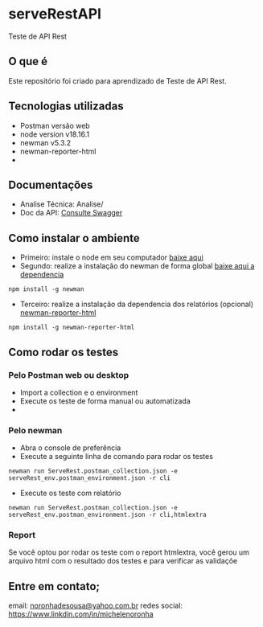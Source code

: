 # serveRestAPI
Teste de API Rest 

## O que é
Este repositório foi criado para aprendizado de Teste de API Rest.

## Tecnologias utilizadas
- Postman versão web
- node version v18.16.1
- newman v5.3.2
- newman-reporter-html
- 
## Documentações
- Analise Técnica: Analise/
- Doc da API: [Consulte Swagger](https://serverest.dev/#/)
## Como instalar o ambiente
- Primeiro: instale o node em seu computador [baixe aqui](https://nodejs.org/en/download)
- Segundo: realize a instalação do newman de forma global [baixe aqui a dependencia](https://www.npmjs.com/package/newman)
```
npm install -g newman
```
- Terceiro: realize a instalação da dependencia dos relatórios (opcional) [newman-reporter-html
](https://www.npmjs.com/package/newman-reporter-html)
```
npm install -g newman-reporter-html
```
## Como rodar os testes

### Pelo Postman web ou desktop
- Import a collection e o environment
- Execute os teste de forma manual ou automatizada
- 
### Pelo newman
- Abra o console de preferência
- Execute a seguinte linha de comando para rodar os testes
```
newman run ServeRest.postman_collection.json -e serveRest_env.postman_environment.json -r cli
```
- Execute os teste com relatório
```
newman run ServeRest.postman_collection.json -e serveRest_env.postman_environment.json -r cli,htmlextra
```
### Report
Se você optou por rodar os teste com o report htmlextra, você gerou um arquivo html com o resultado dos testes e para verificar as validaçõe
## Entre em contato;

email: noronhadesousa@yahoo.com.br
redes social: https://www.linkdin.com/in/michelenoronha

